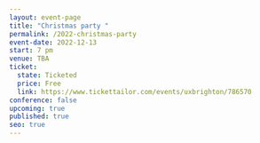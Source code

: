 ```yaml
---
layout: event-page
title: "Christmas party "
permalink: /2022-christmas-party
event-date: 2022-12-13
start: 7 pm
venue: TBA
ticket:
  state: Ticketed
  price: Free
  link: https://www.tickettailor.com/events/uxbrighton/786570
conference: false
upcoming: true
published: true
seo: true
---
```

